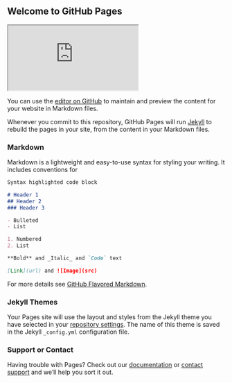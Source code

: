 ## Welcome to GitHub Pages

<iframe src="https://docs.google.com/document/d/e/2PACX-1vTlyddhEkOeRuJRCqoOKZvozp-y8ZPjbV51zcT3zNrhCUwmC0MSMCQo32-Ytl4YEHM-qQ3IXnSIPO8J/pub?embedded=true"></iframe>

You can use the [editor on GitHub](https://github.com/OSUBMBL/paper_reading/edit/master/README.md) to maintain and preview the content for your website in Markdown files.

Whenever you commit to this repository, GitHub Pages will run [Jekyll](https://jekyllrb.com/) to rebuild the pages in your site, from the content in your Markdown files.

### Markdown

Markdown is a lightweight and easy-to-use syntax for styling your writing. It includes conventions for

```markdown
Syntax highlighted code block

# Header 1
## Header 2
### Header 3

- Bulleted
- List

1. Numbered
2. List

**Bold** and _Italic_ and `Code` text

[Link](url) and ![Image](src)
```

For more details see [GitHub Flavored Markdown](https://guides.github.com/features/mastering-markdown/).

### Jekyll Themes

Your Pages site will use the layout and styles from the Jekyll theme you have selected in your [repository settings](https://github.com/OSUBMBL/paper_reading/settings). The name of this theme is saved in the Jekyll `_config.yml` configuration file.

### Support or Contact

Having trouble with Pages? Check out our [documentation](https://help.github.com/categories/github-pages-basics/) or [contact support](https://github.com/contact) and we’ll help you sort it out.
